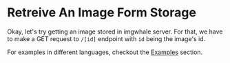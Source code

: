 # Retreive An Image Form Storage

Okay, let's try getting an image stored in imgwhale server.
For that, we have to make a GET request to `/[id]` endpoint with `id` being the image's id.

For examples in different languages, checkout the [Examples](/examples) section.
